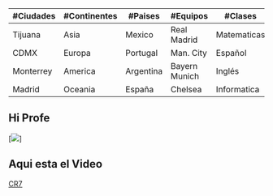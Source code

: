 | #Ciudades | #Continentes | #Paises   | #Equipos      | #Clases     |
|-----------|--------------|-----------|---------------|-------------|
| Tijuana   | Asia         | Mexico    | Real Madrid   | Matematicas |
| CDMX      | Europa       | Portugal  | Man. City     | Español     |
| Monterrey | America      | Argentina | Bayern Munich | Inglés      |
| Madrid    | Oceania      | España    | Chelsea       | Informatica |


## Hi Profe
[![](https://s3.amazonaws.com/arc-wordpress-client-uploads/infobae-wp/wp-content/uploads/2018/02/14180759/PSG-Real-Madrid-festejo-Cristiano-Ronaldo-1.jpg)]

## Aqui esta el Video
[CR7](https://www.youtube.com/watch?v=DkstUoXEQXg)
